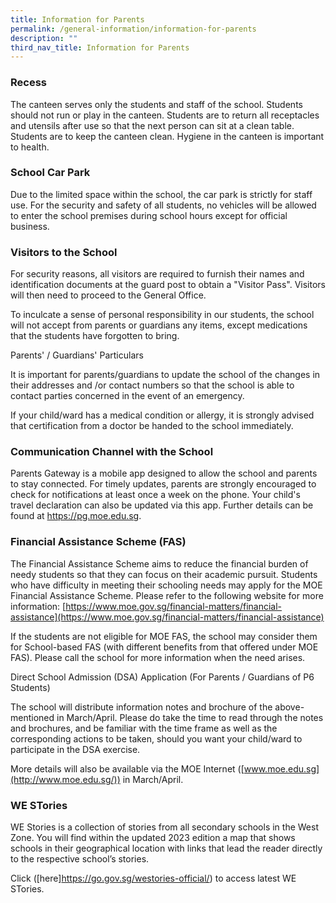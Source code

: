 ```yaml
---
title: Information for Parents
permalink: /general-information/information-for-parents
description: ""
third_nav_title: Information for Parents
---
```

### Recess  
  

The canteen serves only the students and staff of the school. Students should not run or play in the canteen. Students are to return all receptacles and utensils after use so that the next person can sit at a clean table. Students are to keep the canteen clean. Hygiene in the canteen is important to health.

### School Car Park  
  

Due to the limited space within the school, the car park is strictly for staff use. For the security and safety of all students, no vehicles will be allowed to enter the school premises during school hours except for official business.

### Visitors to the School  

For security reasons, all visitors are required to furnish their names and identification documents at the guard post to obtain a "Visitor Pass". Visitors will then need to proceed to the General Office.

To inculcate a sense of personal responsibility in our students, the school will not accept from parents or guardians any items, except medications that the students have forgotten to bring.

Parents' / Guardians' Particulars  
  

It is important for parents/guardians to update the school of the changes in their addresses and /or contact numbers so that the school is able to contact parties concerned in the event of an emergency.

If your child/ward has a medical condition or allergy, it is strongly advised that certification from a doctor be handed to the school immediately.

### Communication Channel with the School  

Parents Gateway is a mobile app designed to allow the school and parents to stay connected. For timely updates, parents are strongly encouraged to check for notifications at least once a week on the phone. Your child's travel declaration can also be updated via this app. Further details can be found at https://pg.moe.edu.sg.

### Financial Assistance Scheme (FAS)  


The Financial Assistance Scheme aims to reduce the financial burden of needy students so that they can focus on their academic pursuit. Students who have difficulty in meeting their schooling needs may apply for the MOE Financial Assistance Scheme. Please refer to the following website for more information: [https://www.moe.gov.sg/financial-matters/financial-assistance](https://www.moe.gov.sg/financial-matters/financial-assistance)

If the students are not eligible for MOE FAS, the school may consider them for School-based FAS (with different benefits from that offered under MOE FAS). Please call the school for more information when the need arises.

Direct School Admission (DSA) Application (For Parents / Guardians of P6 Students)  
  

The school will distribute information notes and brochure of the above-mentioned in March/April. Please do take the time to read through the notes and brochures, and be familiar with the time frame as well as the corresponding actions to be taken, should you want your child/ward to participate in the DSA exercise.

More details will also be available via the MOE Internet ([www.moe.edu.sg](http://www.moe.edu.sg/)) in March/April.

### WE STories

WE Stories is a collection of stories from all secondary schools in the West Zone. You will find within the updated 2023 edition a map that shows schools in their geographical location with links that lead the reader directly to the respective school’s stories.

Click ([here]https://go.gov.sg/westories-official/) to access latest WE STories.

